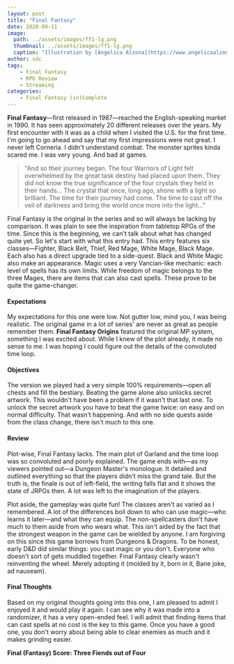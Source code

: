 ```yaml
---
layout: post
title: "Final Fantasy"
date: 2020-09-11
image:
  path: ../assets/images/ff1-lg.png
  thumbnail: ../assets/images/ff1-lg.png
  caption: "Illustration by [Angelica Alzona](https://www.angelicaalzona.com/)"
author: sdc
tags:
    - Final Fantasy
    - RPG Review
    - Streaming
categories:
    - Final Fantasy (in)Complete
---
```


 

**Final Fantasy**—first released in 1987—reached the English-speaking market in 1990. It has seen approximately 20 different releases over the years. My first encounter with it was as a child when I visited the U.S. for the first time. I'm going to go ahead and say that my first impressions were not great. I never left Corneria. I didn't understand combat. The monster sprites kinda scared me. I was very young. And bad at games.

<!--more-->

> "And so their journey began. The four Warriors of Light felt overwhelmed by the great task destiny had placed upon them. They did not know the true significance of the four crystals they held in their hands... The crystal that once, long ago, shone with a light so brilliant. The time for their journey had come. The time to cast off the veil of darkness and bring the world once more into the light..."

Final Fantasy is the original in the series and so will always be lacking by comparison. It was plain to see the inspiration from tabletop RPGs of the time. Since this is the beginning, we can't talk about what has changed quite yet. So let's start with what this entry had. This entry features six classes—Fighter, Black Belt, Thief, Red Mage, White Mage, Black Mage. Each also has a direct upgrade tied to a side-quest. Black and White Magic also make an appearance. Magic uses a very Vancian-like mechanic: each level of spells has its own limits. While freedom of magic belongs to the three Mages, there are items that can also cast spells. These prove to be quite the game-changer.

#### Expectations
My expectations for this one were low. Not gutter low, mind you, I was being realistic. The original game in a lot of series' are never as great as people remember them. **Final Fantasy Origins** featured the original MP system, something I was excited about. While I knew of the plot already, it made no sense to me. I was hoping I could figure out the details of the convoluted time loop.

#### Objectives
The version we played had a very simple 100% requirements—open all chests and fill the bestiary. Beating the game alone also unlocks secret artwork. This wouldn't have been a problem if it wasn't that last one. To unlock the secret artwork you have to beat the game twice: on easy and on normal difficulty. That wasn't happening. And with no side quests aside from the class change, there isn't much to this one.

#### Review
Plot-wise, Final Fantasy lacks. The main plot of Garland and the time loop was so convoluted and poorly explained. The game ends with—as my viewers pointed out—a Dungeon Master's monologue. It detailed and outlined everything so that the players didn't miss the grand tale. But the truth is, the finale is out of left-field, the writing falls flat and it shows the state of JRPGs then. A lot was left to the imagination of the players.

Plot aside, the gameplay was quite fun! The classes aren't as varied as I remembered. A lot of the differences boil down to who can use magic—who learns it later—and what they can equip. The non-spellcasters don't have much to them aside from who wears what. This isn't aided by the fact that the strongest weapon in the game can be wielded by anyone. I am forgiving on this since this game borrows from Dungeons & Dragons. To be honest, early D&D did similar things: you cast magic or you don't. Everyone who doesn't sort of gets muddled together. Final Fantasy clearly wasn't reinventing the wheel. Merely adopting it (molded by it, born in it, Bane joke, ad nauseam).

#### Final Thoughts
Based on my original thoughts going into this one, I am pleased to admit I enjoyed it and would play it again. I can see why it was made into a randomizer, it has a very open-ended feel. I will admit that finding items that can cast spells at no cost is the key to this game. Once you have a good one, you don't worry about being able to clear enemies as much and it makes grinding easier.

**Final (Fantasy) Score: Three Fiends out of Four**
